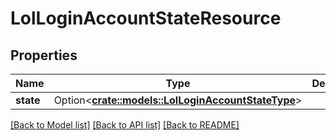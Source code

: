 # LolLoginAccountStateResource

## Properties

Name | Type | Description | Notes
------------ | ------------- | ------------- | -------------
**state** | Option<[**crate::models::LolLoginAccountStateType**](LolLoginAccountStateType.md)> |  | [optional]

[[Back to Model list]](../README.md#documentation-for-models) [[Back to API list]](../README.md#documentation-for-api-endpoints) [[Back to README]](../README.md)


